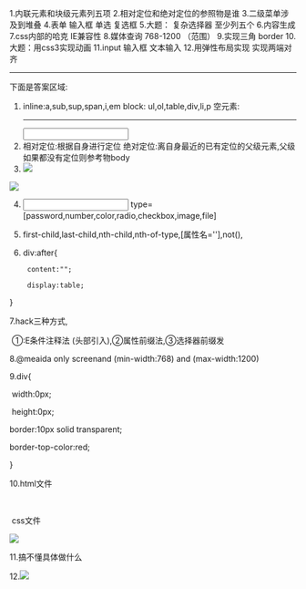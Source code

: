 
1.内联元素和块级元素列五项
2.相对定位和绝对定位的参照物是谁
3.二级菜单涉及到堆叠
4.表单 输入框 单选 复选框 
5.大题： 复杂选择器 至少列五个
6.内容生成
7.css内部的哈克 IE兼容性
8.媒体查询 768-1200 （范围）
9.实现三角 border
10.大题：用css3实现动画
11.input 输入框 文本输入
12.用弹性布局实现 实现两端对齐

------

下面是答案区域:

1. inline:a,sub,sup,span,i,em    block: ul,ol,table,div,li,p  空元素:<img />  <br/> <hr/>  <input />  <meta /> <link/>
2. 相对定位:根据自身进行定位   绝对定位:离自身最近的已有定位的父级元素,父级如果都没有定位则参考物body
3. ![](https://i.niupic.com/images/2018/06/29/5xTc.png)

![](https://i.loli.net/2018/06/30/5b371b3f62a60.png)  

4. <input type="text" />   type=[password,number,color,radio,checkbox,image,file]
5. first-child,last-child,nth-child,nth-of-type,[属性名=''],not(),
6. div:after{

		content:"";

		display:table;



}

7.hack三种方式,

​	①:E条件注释法 (头部引入),②属性前缀法,③选择器前缀发

8.@meaida only screenand  (min-width:768) and (max-width:1200)

9.div{

​	width:0px;

​       height:0px;

border:10px solid transparent;

border-top-color:red;

}

10.html文件 

​	<div id="banner"> </div>

​     css文件

   ![](https://i.loli.net/2018/06/30/5b371b64c434a.png) 

11.搞不懂具体做什么

12.![](https://i.loli.net/2018/06/30/5b371b64c434a.png) 